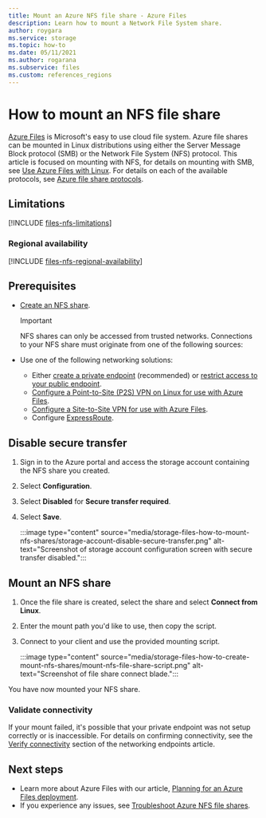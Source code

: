 ```yaml
---
title: Mount an Azure NFS file share - Azure Files
description: Learn how to mount a Network File System share.
author: roygara
ms.service: storage
ms.topic: how-to
ms.date: 05/11/2021
ms.author: rogarana
ms.subservice: files
ms.custom: references_regions
---
```


# How to mount an NFS file share

[Azure Files](storage-files-introduction.md) is Microsoft's easy to use cloud file system. Azure file shares can be mounted in Linux distributions using either the Server Message Block protocol (SMB) or the Network File System (NFS) protocol. This article is focused on mounting with NFS, for details on mounting with SMB, see [Use Azure Files with Linux](storage-how-to-use-files-linux.md). For details on each of the available protocols, see [Azure file share protocols](storage-files-planning.md#available-protocols).

## Limitations

[!INCLUDE [files-nfs-limitations](../../../includes/files-nfs-limitations.md)]

### Regional availability

[!INCLUDE [files-nfs-regional-availability](../../../includes/files-nfs-regional-availability.md)]

## Prerequisites

- [Create an NFS share](storage-files-how-to-create-nfs-shares.md).

    > [!IMPORTANT]
    > NFS shares can only be accessed from trusted networks. Connections to your NFS share must originate from one of the following sources:

- Use one of the following networking solutions:
    - Either [create a private endpoint](storage-files-networking-endpoints.md#create-a-private-endpoint) (recommended) or [restrict access to your public endpoint](storage-files-networking-endpoints.md#restrict-public-endpoint-access).
    - [Configure a Point-to-Site (P2S) VPN on Linux for use with Azure Files](storage-files-configure-p2s-vpn-linux.md).
    - [Configure a Site-to-Site VPN for use with Azure Files](storage-files-configure-s2s-vpn.md).
    - Configure [ExpressRoute](../../expressroute/expressroute-introduction.md).

## Disable secure transfer

1. Sign in to the Azure portal and access the storage account containing the NFS share you created.
1. Select **Configuration**.
1. Select **Disabled** for **Secure transfer required**.
1. Select **Save**.

    :::image type="content" source="media/storage-files-how-to-mount-nfs-shares/storage-account-disable-secure-transfer.png" alt-text="Screenshot of storage account configuration screen with secure transfer disabled.":::

## Mount an NFS share

1. Once the file share is created, select the share and select **Connect from Linux**.
1. Enter the mount path you'd like to use, then copy the script.
1. Connect to your client and use the provided mounting script.

    :::image type="content" source="media/storage-files-how-to-create-mount-nfs-shares/mount-nfs-file-share-script.png" alt-text="Screenshot of file share connect blade.":::

You have now mounted your NFS share.

### Validate connectivity

If your mount failed, it's possible that your private endpoint was not setup correctly or is inaccessible. For details on confirming connectivity, see the [Verify connectivity](storage-files-networking-endpoints.md#verify-connectivity) section of the networking endpoints article.

## Next steps

- Learn more about Azure Files with our article, [Planning for an Azure Files deployment](storage-files-planning.md).
- If you experience any issues, see [Troubleshoot Azure NFS file shares](storage-troubleshooting-files-nfs.md).